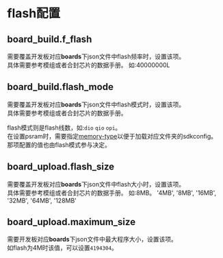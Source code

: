 # flash配置

## board_build.f_flash
需要覆盖开发板对应**boards**下json文件中flash频率时，设置该项。<br/>
具体需要参考模组或者合封芯片的数据手册。
如:40000000L

## board_build.flash_mode
需要覆盖开发板对应**boards**下json文件中flash模式时，设置该项。<br/>
具体需要参考模组或者合封芯片的数据手册。

flash模式则是flash线数，如:`dio` `qio` `opi`。<br/>
在设置psram时，需要指定<a href="psram.md#board-build-arduino-memory-type">memory-type</a>以便于加载对应文件夹的sdkconfig。
那项配置的值也由flash模式参与决定。

## board_upload.flash_size
需要覆盖开发板对应**boards**下json文件中flash大小时，设置该项。<br/>
具体需要参考模组或者合封芯片的数据手册。
如:8MB。
'4MB', '8MB', '16MB', '32MB', '64MB', '128MB'
## board_upload.maximum_size
需要开发板对应**boards**下json文件中最大程序大小，设置该项。<br/>
如flash为4M时该值，可以设置`4194304`。